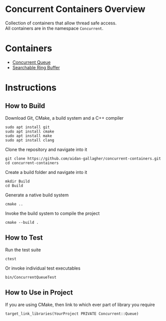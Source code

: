 # Concurrent Containers Overview

Collection of containers that allow thread safe access.  
All containers are in the namespace `Concurrent`.

# Containers

- [Concurrent Queue](Queue/README.md)
- [Searchable Ring Buffer](SearchRingBuffer/README.md)

# Instructions
## How to Build
Download Git, CMake, a build system and a C++ compiler
```
sudo apt install git
sudo apt install cmake 
sudo apt install make
sudo apt install clang
```
Clone the repository and navigate into it
```
git clone https://github.com/aidan-gallagher/concurrent-containers.git
cd concurrent-containers
```
Create a build folder and navigate into it
```
mkdir Build
cd Build
```
Generate a native build system 
```
cmake ..
```
Invoke the build system to compile the project
```
cmake --build .
```
## How to Test
Run the test suite
```
ctest
```
Or invoke individual test executables
```
bin/ConcurrentQueueTest
````

## How to Use in Project
If you are using CMake, then link to which ever part of library you require
```
target_link_libraries(YourProject PRIVATE Concurrent::Queue)
```